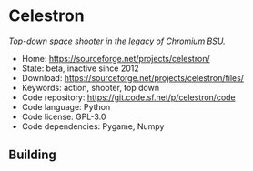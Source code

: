 # Celestron

_Top-down space shooter in the legacy of Chromium BSU._

- Home: https://sourceforge.net/projects/celestron/
- State: beta, inactive since 2012 
- Download: https://sourceforge.net/projects/celestron/files/
- Keywords: action, shooter, top down
- Code repository: https://git.code.sf.net/p/celestron/code
- Code language: Python
- Code license: GPL-3.0
- Code dependencies: Pygame, Numpy

## Building

